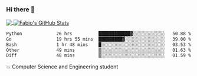### Hi there 👋
<a href="https://github.com/fabiovincenzi/fabiovincenzi">
  <img align="center" src="https://github-readme-stats.vercel.app/api/top-langs/?username=fabiovincenzi&title_color=ffffff&text_color=c9cacc&icon_color=2bbc8a&bg_color=1d1f21&langs_count=3" />
</a>
<a href="https://github.com/fabiovincenzi/fabiovincenzi">
  <img align="center" src="https://github-readme-stats.vercel.app/api?username=fabiovincenzi&show_icons=true&line_height=27&count_private=true&title_color=ffffff&text_color=c9cacc&icon_color=2bbc8a&bg_color=1d1f21" alt="Fabio's GitHub Stats" />
</a>
<!--START_SECTION:waka-->

```txt
Python             26 hrs          ████████████▓░░░░░░░░░░░░   50.88 %
Go                 19 hrs 55 mins  █████████▓░░░░░░░░░░░░░░░   39.00 %
Bash               1 hr 48 mins    █░░░░░░░░░░░░░░░░░░░░░░░░   03.53 %
Other              49 mins         ▒░░░░░░░░░░░░░░░░░░░░░░░░   01.63 %
Diff               48 mins         ▒░░░░░░░░░░░░░░░░░░░░░░░░   01.59 %
```

<!--END_SECTION:waka-->

:boom: Computer Science and Engineering student
